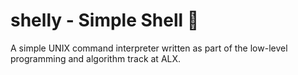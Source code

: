 # shelly - Simple Shell :shell:

A simple UNIX command interpreter written as part of the low-level programming and algorithm track at ALX.
